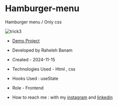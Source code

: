 # Hamburger-menu
Hamburger menu / Only css

![trick3](https://github.com/user-attachments/assets/cda7c18a-569d-4947-a118-129850b39d35)

- [Demo Project](https://code-banu.github.io/Animation/)

- Developed by Raheleh Banam

- Created - 2024-11-15

- Technologies Used - Html , css 

- Hooks Used : useState 

- Role - Frontend

- How to reach me : with my [instagram](https://www.instagram.com/code_banu?igsh=MXdzZm9ucG1tODF0Yg==) and [linkedin](https://www.linkedin.com/in/raheleh-banam-344287230)
